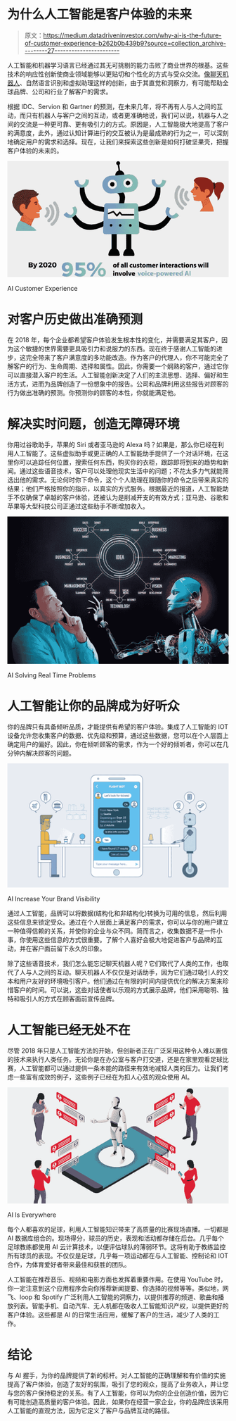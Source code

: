 # 为什么人工智能是客户体验的未来

> 原文：<https://medium.datadriveninvestor.com/why-ai-is-the-future-of-customer-experience-b262b0b439b9?source=collection_archive---------27----------------------->

人工智能和机器学习语言已经通过其无可挑剔的能力击败了商业世界的根基。这些技术的响应性创新使商业领域能够以更贴切和个性化的方式与受众交流。[像聊天机器人](https://www.technource.com/blog/artificial-intelligence-innovations-that-impact-the-future-of-work)、自然语言识别和虚拟助理这样的创新，由于其直觉和洞察力，有可能帮助全球品牌、公司和行业了解客户的需求。

根据 IDC、Servion 和 Gartner 的预测，在未来几年，将不再有人与人之间的互动，而只有机器人与客户之间的互动，或者更准确地说，我们可以说，机器与人之间的交流是一种更可靠、更有吸引力的方式。原因是，人工智能极大地提高了客户的满意度，此外，通过认知计算进行的交互被认为是最成熟的行为之一，可以深刻地确定用户的需求和选择。现在，让我们来探索这些创新是如何打破坚果壳，把握客户体验的未来的。

![](img/9584d8f5ab9fa206a60845248f324f1c.png)

AI Customer Experience

# **对客户历史做出准确预测**

在 2018 年，每个企业都希望客户体验发生根本性的变化，并需要满足其客户，因为这个敏捷的世界需要更具吸引力和说服力的东西。现在终于感谢人工智能的进步，这完全带来了客户满意度的多功能改造。作为客户的代理人，你不可能完全了解客户的行为、生命周期、选择和属性。因此，你需要一个娴熟的客户，通过它你可以直接潜入客户的生活。人工智能创新决定了人们的主流思想、选择、偏好和生活方式，进而为品牌创造了一份想象中的报告。公司和品牌利用这些报告对顾客的行为做出准确的预测。你预测你的顾客的本性，你就能满足他。

# **解决实时问题，创造无障碍环境**

你用过谷歌助手，苹果的 Siri 或者亚马逊的 Alexa 吗？如果是，那么你已经在利用人工智能了。这些虚拟助手或更正确的人工智能助手提供了一个对话环境，在这里你可以追踪任何位置，搜索任何东西，购买你的衣柜，跟踪即将到来的趋势和新闻。通过这些语音技术，客户可以处理他现实生活中的问题；不花太多力气就能筛选出他的需求。无论何时你下命令，这个个人助理在跟随你的命令之后带来真实的结果；他们严格按照你的指示，以真实的方式服务。根据最近的报道，人工智能助手不仅确保了卓越的客户体验，还被认为是削减开支的有效方式；亚马逊、谷歌和苹果等大型科技公司正通过这些助手不断增加收入。

![](img/4e2aff39f2d49ef609019d2175231c73.png)

AI Solving Real Time Problems

# **人工智能让你的品牌成为好听众**

你的品牌只有具备倾听品质，才能提供有希望的客户体验。集成了人工智能的 IOT 设备允许您收集客户的数据、优先级和预算，通过这些数据，您可以在个人层面上确定用户的偏好。因此，你在倾听顾客的需求，作为一个好的倾听者，你可以在几分钟内解决顾客的问题。

![](img/59f7a7e6e3ace3f02b5683fb6d280658.png)

AI Increase Your Brand Visibility

通过人工智能，品牌可以将数据(结构化和非结构化)转换为可用的信息，然后利用这些信息来锁定受众。通过在个人层面上满足客户的需求，你可以与你的用户建立一种值得信赖的关系，并使你的企业与众不同。简而言之，收集数据不是一件小事，你使用这些信息的方式很重要。了解个人喜好会极大地促进客户与品牌的互动，并在客户面前留下永久的印象。

除了这些语音技术，我们怎么能忘记聊天机器人呢？它们取代了人类的工作，也取代了人与人之间的互动。聊天机器人不仅仅是对话助手，因为它们通过吸引人的文本和用户友好的环境吸引客户。他们通过在有限的时间内提供优化的解决方案来珍惜客户的时间。可以说，这些对话使者以乐观的方式展示品牌，他们采用聪明、独特和吸引人的方式在顾客面前宣传品牌。

# **人工智能已经无处不在**

尽管 2018 年只是人工智能方法的开始，但创新者正在广泛采用这种令人难以置信的技术来执行人类任务。无论你是在办公室与客户打交道，还是在家里观看足球比赛，人工智能都可以通过提供一条本能的路径来有效地减轻人类的压力。让我们考虑一些富有成效的例子，这些例子已经在为扣人心弦的观众使用 AI。

![](img/4d162d9f56bc8eab179377ca89daf1d6.png)

AI Is Everywhere

每个人都喜欢的足球，利用人工智能知识带来了高质量的比赛现场直播。一切都是 AI 数据库组合的。现场得分，球员的历史，表现和活动都存储在后台。几乎每个足球教练都使用 AI 云计算技术，以便评估球队的薄弱环节。这将有助于教练监控所有球员的表现。不仅仅是足球，几乎每一项运动都在与人工智能、控制论和 IOT 合作，为体育爱好者带来最佳和获胜的团队。

人工智能在推荐音乐、视频和电影方面也发挥着重要作用。在使用 YouTube 时，你一定注意到这个应用程序会向你推荐新闻提要、你选择的视频等等。类似地，网飞、loop 和 Spotify 广泛利用人工智能的洞察力，以提供推荐的频道、歌曲和播放列表。智能手机、自动汽车、无人机都在吸收人工智能知识产权，以提供更好的客户体验。这些都是 AI 的日常生活应用，缓解了客户的生活，减少了人类的工作。

# **结论**

与 AI 握手，为你的品牌提供了新的标杆。对人工智能的正确理解和有价值的实施提高了客户体验，创造了友好的氛围，吸引了您的观众，提高了业务收入，并让您与您的客户保持稳定的关系。有了人工智能，你可以为你的企业创造价值，因为它有可能创造高质量的客户体验。因此，如果你在经营一家企业，你的品牌应该采用人工智能的直观方法，因为它定义了客户与品牌互动的路径。